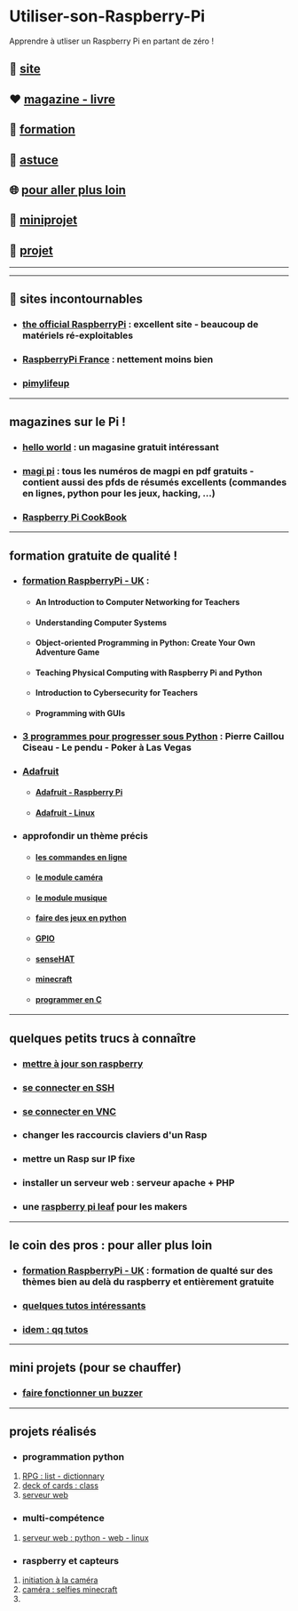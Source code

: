 # Utiliser-son-Raspberry-Pi
Apprendre à utliser un Raspberry Pi en partant de zéro !


## 🌈 [site](#site)

## ❤️ [magazine - livre](#magazine)

## 🚀 [formation](#formation)

## 📢 [astuce](#astuce)

## 🌐 [pour aller plus loin](#loin)

## 🔱 [miniprojet](#miniprojet)

## 👷 [projet](#projet)


------------------------------------------------------------------------------------------------
------------------------------------------------------------------------------------------------

## <a name="site"></a> 🌈 sites incontournables
* ### [the official RaspberryPi](https://www.raspberrypi.org/) : excellent site - beaucoup de matériels ré-exploitables
* ### [RaspberryPi France](https://www.raspberrypi-france.fr/) : nettement moins bien
* ### [pimylifeup](https://pimylifeup.com/)

------------------------------------------------------------------------------------------------

## <a name="magazine"></a> magazines sur le Pi !
* ### [hello world](https://helloworld.raspberrypi.org/) : un magasine gratuit intéressant
* ### [magi pi](https://www.framboise314.fr/publications-revues-magazines-livres-e-books-et-articles-sur-le-raspberry-pi/the-magpi/) : tous les numéros de magpi en pdf gratuits - contient aussi des pfds de résumés excellents (commandes en lignes, python pour les jeux, hacking, ...)
* ### [Raspberry Pi CookBook](http://shop.oreilly.com/product/0636920196372.do)

------------------------------------------------------------------------------------------------

## <a name="formation"></a> formation gratuite de qualité !
* ### [formation RaspberryPi - UK](https://www.raspberrypi.org/training/online/) :
  * #### An Introduction to Computer Networking for Teachers
  * #### Understanding Computer Systems
  * #### Object-oriented Programming in Python: Create Your Own Adventure Game
  * #### Teaching Physical Computing with Raspberry Pi and Python
  * #### Introduction to Cybersecurity for Teachers
  * #### Programming with GUIs
* ### [3 programmes pour progresser sous Python]() : Pierre Caillou Ciseau - Le pendu - Poker à Las Vegas

* ### [Adafruit](https://learn.adafruit.com/)
  * #### [Adafruit - Raspberry Pi](https://learn.adafruit.com/series/learn-raspberry-pi)
  * #### [Adafruit - Linux](https://learn.adafruit.com/series/learn-linux-with-raspberry-pi)

* ### approfondir un thème précis
  * #### [les commandes en ligne](https://www.framboise314.fr/docs/MagPi_Essentials_Bash_v1.pdf)
  * #### [le module caméra](https://www.framboise314.fr/docs/Essentials_Camera_v1.pdf)  
  * #### [le module musique](https://www.framboise314.fr/docs/Essentials_Sonic_Pi-v1.pdf)
  * #### [faire des jeux en python](https://www.framboise314.fr/docs/MagPi_Essentials_Games_v1.pdf)
  * #### [GPIO](https://www.framboise314.fr/docs/Essentials_GPIOZero_v1.pdf)
  * #### [senseHAT](https://www.framboise314.fr/docs/Essentials_SenseHAT_v1.pdf)  
  * #### [minecraft](https://framboise314.fr/docs/Essentials_Minecraft_v1.pdf)
  * #### [programmer en C](https://www.framboise314.fr/docs/Essentials_C_v1.pdf)  
  

------------------------------------------------------------------------------------------------
  
## <a name="astuce"></a> quelques petits trucs à connaître
* ### [mettre à jour son raspberry](https://angristan.fr/mettre-a-jour-raspberry-pi-sous-raspbian/)
* ### [se connecter en SSH](https://www.raspberrypi-france.fr/guide/connecter-ssh-raspbian/)
* ### [se connecter en VNC]()
* ### changer les raccourcis claviers d'un Rasp
* ### mettre un Rasp sur IP fixe
* ### installer un serveur web : serveur apache + PHP
* ### une [raspberry pi leaf](https://github.com/Math13Net/Utiliser-son-Raspberry-Pi/blob/master/rpiblusleaf16.pdf) pour les makers

-------------------------------------------------------------------------------------------------

## <a name="loin"></a> le coin des pros : pour aller plus loin
* ### [formation RaspberryPi - UK](https://www.raspberrypi.org/training/online/) : formation de qualté sur des thèmes bien au delà du raspberry et entièrement gratuite
* ### [quelques tutos intéressants](https://raspberry-pi.fr/tutoriels/)
* ### [idem : qq tutos](https://www.freecodecamp.org/)

-------------------------------------------------------------------------------------------------

## <a name="miniprojet"></a> mini projets (pour se chauffer)
* ### [faire fonctionner un buzzer](https://github.com/Math13Net/Utiliser-son-Raspberry-Pi/blob/master/buzzer.py)

-------------------------------------------------------------------------------------------------

## <a name="projet"></a> projets réalisés
* ### programmation python
1. [RPG : list - dictionnary](https://projects.raspberrypi.org/en/projects/rpg)
2. [deck of cards : class](https://projects.raspberrypi.org/en/projects/deck-of-cards) 
3. [serveur web](https://projects.raspberrypi.org/en/projects/python-web-server-with-flask)

* ### multi-compétence
1. [serveur web : python - web - linux](https://projects.raspberrypi.org/en/projects/python-web-server-with-flask)

* ### raspberry et capteurs
1. [initiation à la caméra](https://projects.raspberrypi.org/en/projects/getting-started-with-picamera)
2. [caméra : selfies minecraft](https://projects.raspberrypi.org/en/projects/minecraft-selfies)
3. []()
